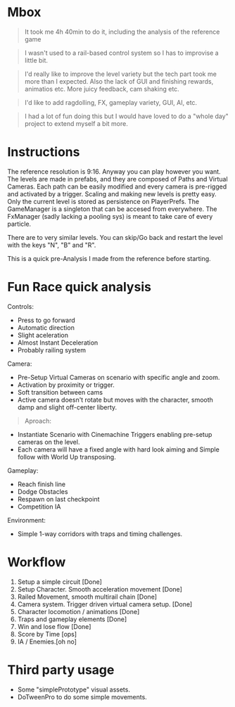 # Mbox

> It took me 4h 40min to do it, including the analysis of the reference game

> I wasn't used to a rail-based control system so I has to improvise a little bit.

> I'd really like to improve the level variety but the tech part took me more than I expected. Also the lack of GUI and finishing rewards, animatios etc. More juicy feedback, cam shaking etc.

> I'd like to add ragdolling, FX, gameplay variety, GUI, AI, etc.

> I had a lot of fun doing this but I would have loved to do a "whole day" project to extend myself a bit more.

Instructions
=============
The reference resolution is 9:16. Anyway you can play however you want.
The levels are made in prefabs, and they are composed of Paths and Virtual Cameras.
Each path can be easily modified and every camera is pre-rigged and activated by a trigger. Scaling and making new levels is pretty easy.
Only the current level is stored as persistence on PlayerPrefs.
The GameManager is a singleton that can be accesed from everywhere.
The FxManager (sadly lacking a pooling sys) is meant to take care of every particle.


There are to very similar levels.
You can skip/Go back and restart the level with the keys "N", "B" and "R".



This is a quick pre-Analysis I made from the reference before starting.

Fun Race quick analysis
======================

Controls:

- Press to go forward
- Automatic direction
- Slight aceleration
- Almost Instant Deceleration
- Probably railing system 

Camera:
- Pre-Setup Virtual Cameras on scenario with specific angle and zoom.
- Activation by proximity or trigger.
- Soft transition between cams
- Active camera doesn't rotate but moves with the character, smooth damp and slight off-center liberty.

> Aproach: 
- Instantiate Scenario with Cinemachine Triggers enabling pre-setup cameras on the level.
- Each camera will have a fixed angle with hard look aiming and Simple follow with World Up transposing.

Gameplay:

- Reach finish line
- Dodge Obstacles
- Respawn on last checkpoint
- Competition IA

Environment:

- Simple 1-way corridors with traps and timing challenges.

Workflow
=============

1. Setup a simple circuit [Done]
2. Setup Character. Smooth acceleration movement [Done]
3. Railed Movement, smooth multirail chain [Done]
4. Camera system. Trigger driven virtual camera setup. [Done]
5. Character locomotion / animations [Done]
6. Traps and gameplay elements [Done]
7. Win and lose flow [Done]
8. Score by Time [ops]
9. IA / Enemies.[oh no]


Third party usage
=================
- Some "simplePrototype" visual assets.
- DoTweenPro to do some simple movements.
